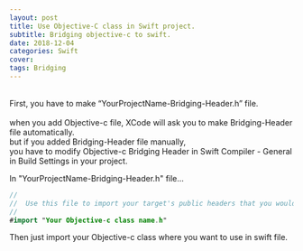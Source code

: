 ```yaml
---
layout: post
title: Use Objective-C class in Swift project.
subtitle: Bridging objective-c to swift.
date: 2018-12-04
categories: Swift
cover:
tags: Bridging
---
```

<br>
First, you have to make  “YourProjectName-Bridging-Header.h” file.<br><br>
when you add Objective-c file, XCode will ask you to make Bridging-Header file automatically.<br>
but if you added Bridging-Header file manually,<br>
you have to modify Objective-c Bridging Header in Swift Compiler - General in Build Settings in your project.<br>

In "YourProjectName-Bridging-Header.h" file...
```swift
//
//  Use this file to import your target's public headers that you would like to expose to Swift.
//
#import "Your Objective-c class name.h"
```
Then just import your Objective-c class where you want to use in swift file.
